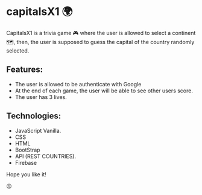 # capitalsX1 🌍 

CapitalsX1 is a  trivia game :video_game: where the user is allowed to select  a continent  :world_map:, then, the user is supposed to guess the capital of the country 
randomly selected. 


## Features: 

- The user is allowed to be authenticate with Google
-  At the end of each game, the user will be able to see other users score.
- The user has 3 lives.

## Technologies:

- JavaScript Vanilla.
- CSS
- HTML 
- BootStrap
- API (REST COUNTRIES).
- Firebase


Hope you like it!

:stuck_out_tongue:
